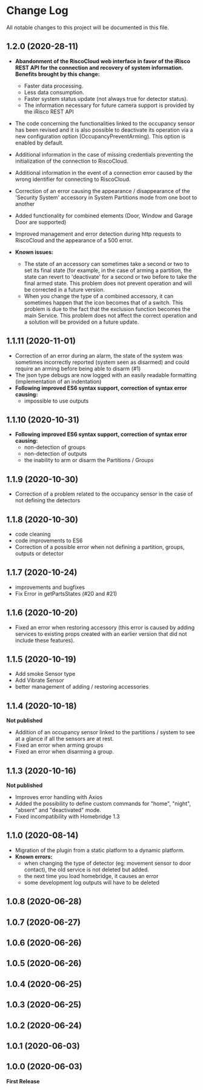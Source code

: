 # Change Log

All notable changes to this project will be documented in this file.

## 1.2.0 (2020-28-11)

* **Abandonment of the RiscoCloud web interface in favor of the iRisco REST API for the connection and recovery of system information.
  Benefits brought by this change:**
  * Faster data processing.
  * Less data consumption.
  * Faster system status update (not always true for detector status).
  * The information necessary for future camera support is provided by the iRisco REST API
* The code concerning the functionalities linked to the occupancy sensor has been revised and it is also possible to deactivate its operation via a new 
  configuration option (OccupancyPreventArming). This option is enabled by default.
* Additional information in the case of missing credentials preventing the initialization of the connection to RiscoCloud.
* Additional information in the event of a connection error caused by the wrong identifier for connecting to RiscoCloud.
* Correction of an error causing the appearance / disappearance of the 'Security System' accessory in System Partitions mode from one boot to another
* Added functionality for combined elements (Door, Window and Garage Door are supported)
* Improved management and error detection during http requests to RiscoCloud and the appearance of a 500 error.

* **Known issues:**
  * The state of an accessory can sometimes take a second or two to set its final state (for example, in the case of arming a partition, the state can revert to 'deactivate' for a second or two before to take the final armed state.
  This problem does not prevent operation and will be corrected in a future version.
  * When you change the type of a combined accessory, it can sometimes happen that the icon becomes that of a switch.
  This problem is due to the fact that the exclusion function becomes the main Service.
  This problem does not affect the correct operation and a solution will be provided on a future update.



## 1.1.11 (2020-11-01)

* Correction of an error during an alarm, the state of the system was sometimes incorrectly reported (system seen as disarmed) and could require an arming before being able to disarm (#1)
* The json type debugs are now logged with an easily readable formatting (implementation of an indentation)
* **Following improved ES6 syntax support, correction of syntax error causing:**
  * impossible to use outputs


## 1.1.10 (2020-10-31)

* **Following improved ES6 syntax support, correction of syntax error causing:**
  * non-detection of groups
  * non-detection of outputs
  * the inability to arm or disarm the Partitions / Groups

## 1.1.9 (2020-10-30)

* Correction of a problem related to the occupancy sensor in the case of not defining the detectors

## 1.1.8 (2020-10-30)

* code cleaning
* code improvements to ES6
* Correction of a possible error when not defining a partition, groups, outputs or detector

## 1.1.7 (2020-10-24)

* improvements and bugfixes
* Fix Error in getPartsStates (#20 and #21)

## 1.1.6 (2020-10-20)

* Fixed an error when restoring accessory (this error is caused by adding services to existing props created with an earlier version that did not include these features).

## 1.1.5 (2020-10-19)

* Add smoke Sensor type
* Add Vibrate Sensor
* better management of adding / restoring accessories

## 1.1.4 (2020-10-18)

**Not published**

* Addition of an occupancy sensor linked to the partitions / system to see at a glance if all the sensors are at rest.
* Fixed an error when arming groups
* Fixed an error when disarming a group.

## 1.1.3 (2020-10-16)

**Not published**

* Improves error handling with Axios
* Added the possibility to define custom commands for "home", "night", "absent" and "deactivated" mode.
* Fixed incompatibility with Homebridge 1.3

## 1.1.0 (2020-08-14)

* Migration of the plugin from a static platform to a dynamic platform.
* **Known errors:**
  * when changing the type of detector (eg: movement sensor to door contact), the old service is not deleted but added.
  * the next time you load homebridge, it causes an error
  * some development log outputs will have to be deleted

## 1.0.8 (2020-06-28)

## 1.0.7 (2020-06-27)

## 1.0.6 (2020-06-26)

## 1.0.5 (2020-06-26)

## 1.0.4 (2020-06-25)

## 1.0.3 (2020-06-25)

## 1.0.2 (2020-06-24)

## 1.0.1 (2020-06-03)

## 1.0.0 (2020-06-03)

**First Release**